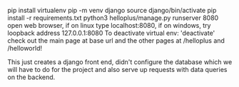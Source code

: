 pip install virtualenv
pip -m venv django
source django/bin/activate
pip install -r requirements.txt
python3 helloplus/manage.py runserver 8080
open web browser, if on linux type localhost:8080, if on windows, try loopback address 127.0.0.1:8080
To deactivate virtual env: 'deactivate'
check out the main page at base url 
and the other pages at /helloplus and /helloworld!

This just creates a django front end, didn't configure the database which we will have to do for the project and also serve up requests with data queries on the backend.